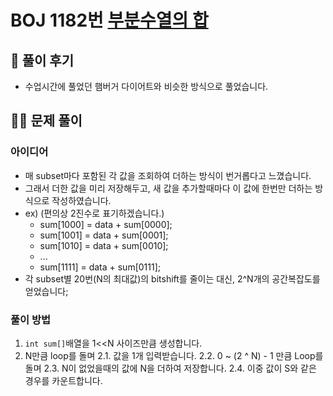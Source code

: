 # BOJ 1182번 [부분수열의 합](https://www.acmicpc.net/problem/1182)

## 🌈 풀이 후기
- 수업시간에 풀었던 햄버거 다이어트와 비슷한 방식으로 풀었습니다.
## 👩‍🏫 문제 풀이
### 아이디어
- 매 subset마다 포함된 각 값을 조회하여 더하는 방식이 번거롭다고 느꼈습니다.
- 그래서 더한 값을 미리 저장해두고, 새 값을 추가할때마다 이 값에 한번만 더하는 방식으로 작성하였습니다.
- ex) (편의상 2진수로 표기하겠습니다.)
    - sum[1000] = data + sum[0000];
    - sum[1001] = data + sum[0001];
    - sum[1010] = data + sum[0010];
    - ...
    - sum[1111] = data + sum[0111];
- 각 subset별 20번(N의 최대값)의 bitshift를 줄이는 대신, 2^N개의 공간복잡도를 얻었습니다;

### 풀이 방법
1. `int sum[]`배열을 1<<N 사이즈만큼 생성합니다.
2. N만큼 loop를 돌며
    2.1. 값을 1개 입력받습니다.
    2.2. 0 ~ (2 ^ N) - 1 만큼 Loop를 돌며
    2.3. N이 없었을때의 값에 N을 더하여 저장합니다.
    2.4. 이중 값이 S와 같은 경우를 카운트합니다.

